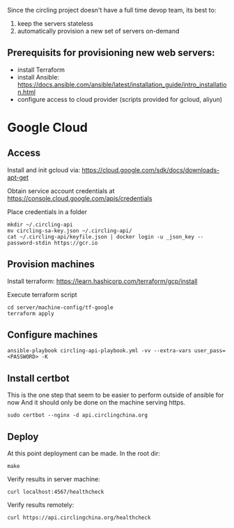 Since the circling project doesn't have a full time devop team, its best to:
1) keep the servers stateless
2) automatically provision a new set of servers on-demand

## Prerequisits for provisioning new web servers:

- install Terraform
- install Ansible: https://docs.ansible.com/ansible/latest/installation_guide/intro_installation.html
- configure access to cloud provider (scripts provided for gcloud, aliyun)

# Google Cloud

## Access

Install and init gcloud via: <https://cloud.google.com/sdk/docs/downloads-apt-get>

Obtain service account credentials at <https://console.cloud.google.com/apis/credentials>

Place credentials in a folder

```
mkdir ~/.circling-api
mv circling-sa-key.json ~/.circling-api/
cat ~/.circling-api/keyfile.json | docker login -u _json_key --password-stdin https://gcr.io
```

## Provision machines

Install terraform: <https://learn.hashicorp.com/terraform/gcp/install>

Execute terraform script

```
cd server/machine-config/tf-google
terraform apply
```

## Configure machines

```
ansible-playbook circling-api-playbook.yml -vv --extra-vars user_pass=<PASSWORD> -K
```

## Install certbot

This is the one step that seem to be easier to perform outside of ansible for now
And it should only be done on the machine serving https.

```
sudo certbot --nginx -d api.circlingchina.org
```

## Deploy

At this point deployment can be made. In the root dir:

```
make
```

Verify results in server machine:

```
curl localhost:4567/healthcheck
```

Verify results remotely:

```
curl https://api.circlingchina.org/healthcheck
```